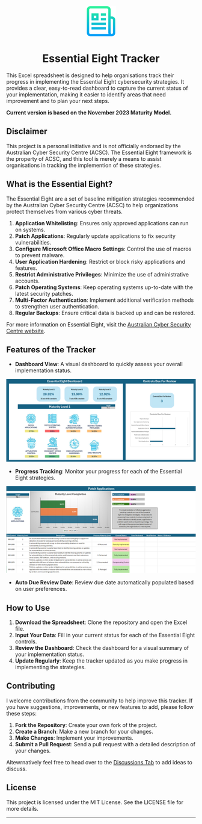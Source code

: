 <div align="center">
  <a href="">
    <img src="assets\E8.png" alt="Logo" width="80" height="80">
  </a>
  <h1 align="center">Essential Eight Tracker</h1>
</div>

This Excel spreadsheet is designed to help organisations track their progress in implementing the Essential Eight cybersecurity strategies. It provides a clear, easy-to-read dashboard to capture the current status of your implementation, making it easier to identify areas that need improvement and to plan your next steps.

**Current version is based on the November 2023 Maturity Model.**

## Disclaimer

This project is a personal initiative and is not officially endorsed by the Australian Cyber Security Centre (ACSC). The Essential Eight framework is the property of ACSC, and this tool is merely a means to assist organisations in tracking the implemention of these strategies.

## What is the Essential Eight?

The Essential Eight are a set of baseline mitigation strategies recommended by the Australian Cyber Security Centre (ACSC) to help organizations protect themselves from various cyber threats.

1. **Application Whitelisting**: Ensures only approved applications can run on systems.
2. **Patch Applications**: Regularly update applications to fix security vulnerabilities.
3. **Configure Microsoft Office Macro Settings**: Control the use of macros to prevent malware.
4. **User Application Hardening**: Restrict or block risky applications and features.
5. **Restrict Administrative Privileges**: Minimize the use of administrative accounts.
6. **Patch Operating Systems**: Keep operating systems up-to-date with the latest security patches.
7. **Multi-Factor Authentication**: Implement additional verification methods to strengthen user authentication.
8. **Regular Backups**: Ensure critical data is backed up and can be restored.

For more information on Essential Eight, visit the [Australian Cyber Security Centre website](https://www.cyber.gov.au/resources-business-and-government/essential-cyber-security/essential-eight).

## Features of the Tracker

- **Dashboard View**: A visual dashboard to quickly assess your overall implementation status.

![Dashboard View](assets/Dashboard.png)

- **Progress Tracking**: Monitor your progress for each of the Essential Eight strategies.

![Progress Tracking](assets/PA.png)

- **Auto Due Review Date**: Review due date automatically populated based on user preferences.

## How to Use

1. **Download the Spreadsheet**: Clone the repository and open the Excel file.
2. **Input Your Data**: Fill in your current status for each of the Essential Eight controls.
3. **Review the Dashboard**: Check the dashboard for a visual summary of your implementation status.
4. **Update Regularly**: Keep the tracker updated as you make progress in implementing the strategies.

## Contributing

I welcome contributions from the community to help improve this tracker. If you have suggestions, improvements, or new features to add, please follow these steps:

1. **Fork the Repository**: Create your own fork of the project.
2. **Create a Branch**: Make a new branch for your changes.
3. **Make Changes**: Implement your improvements.
4. **Submit a Pull Request**: Send a pull request with a detailed description of your changes.
 
Altewrnatively feel free to head over to the [Discussions Tab](https://github.com/alastaircottenham/EssentialEightTracker/discussions) to add ideas to discuss.


## License

This project is licensed under the MIT License. See the LICENSE file for more details.

---
